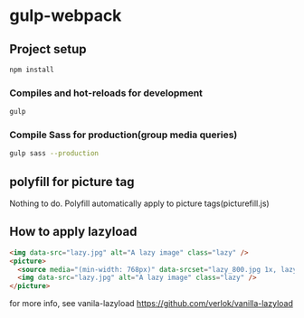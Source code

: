 # gulp-webpack

## Project setup
```bash
npm install
```

### Compiles and hot-reloads for development
```bash
gulp
```

### Compile Sass for production(group media queries)
```bash
gulp sass --production
```

## polyfill for picture tag
Nothing to do.
Polyfill automatically apply to picture tags(picturefill.js)
## How to apply lazyload
```html
<img data-src="lazy.jpg" alt="A lazy image" class="lazy" />
<picture>
  <source media="(min-width: 768px)" data-srcset="lazy_800.jpg 1x, lazy_1600.jpg 2x" />
  <img data-src="lazy.jpg" alt="A lazy image" class="lazy" />
</picture>
```

for more info, see vanila-lazyload
https://github.com/verlok/vanilla-lazyload
